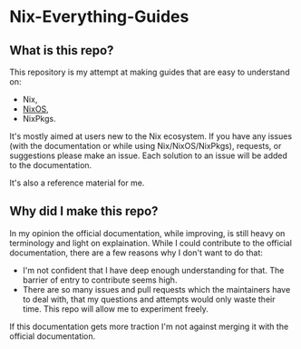 # Nix-Everything-Guides
## What is this repo?
This repository is my attempt at making guides that are easy to understand on:
- Nix,
- [NixOS](nixos/README.md),
- NixPkgs.

It's mostly aimed at users new to the Nix ecosystem. If you have any issues (with the documentation or while using Nix/NixOS/NixPkgs), requests, or suggestions please make an issue. Each solution to an issue will be added to the documentation.

It's also a reference material for me.

## Why did I make this repo?

In my opinion the official documentation, while improving, is still heavy on terminology and light on explaination. While I could contribute to the official documentation, there are a few reasons why I don't want to do that:
- I'm not confident that I have deep enough understanding for that. The barrier of entry to contribute seems high.
- There are so many issues and pull requests which the maintainers have to deal with, that my questions and attempts would only waste their time. This repo will allow me to experiment freely.

If this documentation gets more traction I'm not against merging it with the official documentation.
